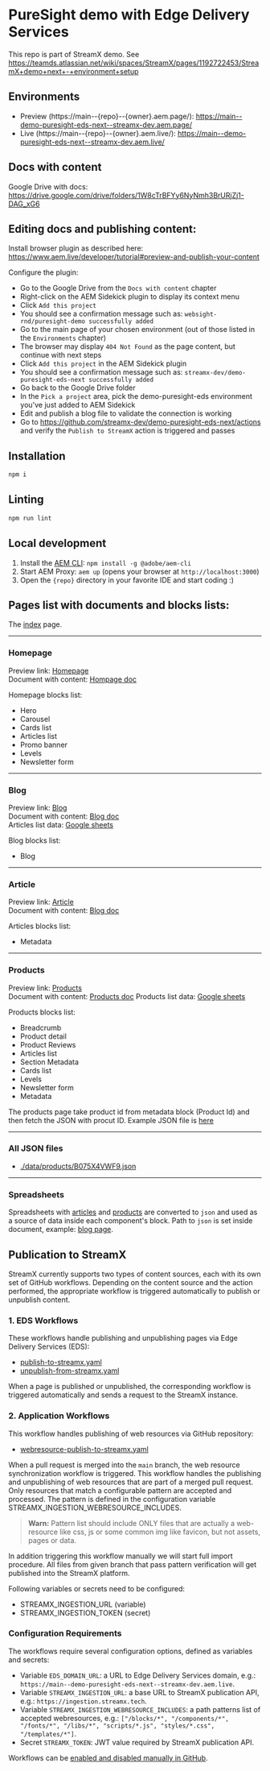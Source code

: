 # PureSight demo with Edge Delivery Services

This repo is part of StreamX demo. See https://teamds.atlassian.net/wiki/spaces/StreamX/pages/1192722453/StreamX+demo+next+-+environment+setup

## Environments

- Preview (https://main--{repo}--{owner}.aem.page/):
  https://main--demo-puresight-eds-next--streamx-dev.aem.page/
- Live (https://main--{repo}--{owner}.aem.live/):
  https://main--demo-puresight-eds-next--streamx-dev.aem.live/

## Docs with content

Google Drive with docs: https://drive.google.com/drive/folders/1W8cTrBFYy6NyNmh3BrURjZj1-DAG_xG6

## Editing docs and publishing content:

Install browser plugin as described here: https://www.aem.live/developer/tutorial#preview-and-publish-your-content

Configure the plugin:
- Go to the Google Drive from the `Docs with content` chapter
- Right-click on the AEM Sidekick plugin to display its context menu
- Click `Add this project`
- You should see a confirmation message such as: `websight-rnd/puresight-demo successfully added`
- Go to the main page of your chosen environment (out of those listed in the `Environments` chapter)
- The browser may display `404 Not Found` as the page content, but continue with next steps
- Click `Add this project` in the AEM Sidekick plugin
- You should see a confirmation message such as: `streamx-dev/demo-puresight-eds-next successfully added`
- Go back to the Google Drive folder
- In the `Pick a project` area, pick the demo-puresight-eds environment you've just added to AEM Sidekick 
- Edit and publish a blog file to validate the connection is working
- Go to https://github.com/streamx-dev/demo-puresight-eds-next/actions and verify the `Publish to StreamX` action is triggered and passes

## Installation

```sh
npm i
```

## Linting

```sh
npm run lint
```

## Local development

1. Install the [AEM CLI](https://github.com/adobe/aem-cli): `npm install -g @adobe/aem-cli`
1. Start AEM Proxy: `aem up` (opens your browser at `http://localhost:3000`)
1. Open the `{repo}` directory in your favorite IDE and start coding :)

## Pages list with documents and blocks lists:

The [index](https://main--demo-puresight-eds-next--streamx-dev.aem.page) page.

---

### Homepage

Preview
link: [Homepage](https://main--demo-puresight-eds-next--streamx-dev.aem.page/pages/homepage) \
Document with content: [Hompage doc](https://docs.google.com/document/d/1djq9N8aBBwRju_D9QQqrP0DHuA77_Jw3xgpxmFAE1o0/edit)

Homepage blocks list:
* Hero
* Carousel
* Cards list
* Articles list
* Promo banner
* Levels
* Newsletter form

---

### Blog

Preview link: [Blog](https://main--demo-puresight-eds-next--streamx-dev.aem.page/pages/blog) \
Document with content: [Blog doc](https://docs.google.com/document/d/1YurrOa8SQfUMInQ1kBB6INLEGxrsjJO8MzZKfavQimY/edit) \
Articles list data: [Google sheets](https://docs.google.com/spreadsheets/d/1BlG-jJboqjobXv5Ob-rjTrSWsxywWK6ofj7FZA-vhTo/edit#gid=0)

Blog blocks list:
* Blog

---

### Article

Preview link: [Article](https://main--demo-puresight-eds-next--streamx-dev.aem.page/pages/article) \
Document with content: [Blog doc](https://docs.google.com/document/d/1CQb0G7dBjPdVBJG5OP6RJUXTUwDyKPYM_QuRWKOlZlk/edit)

Articles blocks list:
* Metadata

---

### Products

Preview
link: [Products](https://main--demo-puresight-eds-next--streamx-dev.aem.page/pages/product) \
Document with content: [Products doc](https://docs.google.com/document/d/12-rAJ178xUedsNPfyG66I7yuTZ9G9O769FB_qTqntNg/edit)
Products list data: [Google sheets](https://docs.google.com/spreadsheets/d/1SEIydwRrtQHA2gOwk5w72KuiHPDSyYGWCez4HaG-JNo/edit#gid=0)

Products blocks list:
* Breadcrumb
* Product detail
* Product Reviews
* Articles list
* Section Metadata
* Cards list
* Levels
* Newsletter form
* Metadata

The products page take product id from metadata block (Product Id) and then fetch the JSON with procut ID. Example JSON file is [here](./data/products/B075X4VWF9.json)

---

### All JSON files

* [./data/products/B075X4VWF9.json](./data/products/B075X4VWF9.json)

---

### Spreadsheets

Spreadsheets with [articles](https://docs.google.com/spreadsheets/d/1BlG-jJboqjobXv5Ob-rjTrSWsxywWK6ofj7FZA-vhTo/edit#gid=0) and [products](https://docs.google.com/spreadsheets/d/1SEIydwRrtQHA2gOwk5w72KuiHPDSyYGWCez4HaG-JNo/edit#gid=0) are converted to `json` and used as a source of data inside each component's block. Path to `json` is set inside document, example: [blog page](https://docs.google.com/document/d/1YurrOa8SQfUMInQ1kBB6INLEGxrsjJO8MzZKfavQimY/edit).

## Publication to StreamX

StreamX currently supports two types of content sources, each with its own set of GitHub workflows.
Depending on the content source and the action performed, the appropriate workflow is triggered
automatically to publish or unpublish content.

### 1. EDS Workflows

These workflows handle publishing and unpublishing pages via Edge Delivery Services (EDS):

- [publish-to-streamx.yaml](.github/workflows/publish-to-streamx.yaml)
- [unpublish-from-streamx.yaml](.github/workflows/unpublish-from-streamx.yaml)

When a page is published or unpublished, the corresponding workflow is triggered automatically
and sends a request to the StreamX instance.

### 2. Application Workflows

This workflow handles publishing of web resources via GitHub repository:

- [webresource-publish-to-streamx.yaml](.github/workflows/webresource-publish-to-streamx.yaml)

When a pull request is merged into the `main` branch, the web resource synchronization workflow is triggered.
This workflow handles the publishing and unpublishing of web resources that are part of a merged pull request.
Only resources that match a configurable pattern are accepted and processed.
The pattern is defined in the configuration variable STREAMX_INGESTION_WEBRESOURCE_INCLUDES.
> **Warn:** Pattern list should include ONLY files that are actually a web-resource like css, js
> or some common img like favicon, but not assets, pages or data.

In addition triggering this workflow manually we will start full import procedure.
All files from given branch that pass pattern verification will get published into
the StreamX platform.

Following variables or secrets need to be configured:
* STREAMX_INGESTION_URL (variable)
* STREAMX_INGESTION_TOKEN (secret)

### Configuration Requirements
The workflows require several configuration options, defined as variables and secrets:

- Variable `EDS_DOMAIN_URL`: a URL to Edge Delivery Services domain,
  e.g.: `https://main--demo-puresight-eds-next--streamx-dev.aem.live`.
- Variable `STREAMX_INGESTION_URL`: a base URL to StreamX publication API,
  e.g.: `https://ingestion.streamx.tech`.
- Variable `STREAMX_INGESTION_WEBRESOURCE_INCLUDES`: a path patterns list of accepted webresources,
  e.g.: `["/blocks/*", "/components/*", "/fonts/*", "/libs/*", "scripts/*.js", "styles/*.css", "/templates/*"]`.
- Secret `STREAMX_TOKEN`: JWT value required by StreamX publication API.

Workflows can be
[enabled and disabled manually in GitHub](https://docs.github.com/en/actions/using-workflows/disabling-and-enabling-a-workflow).
